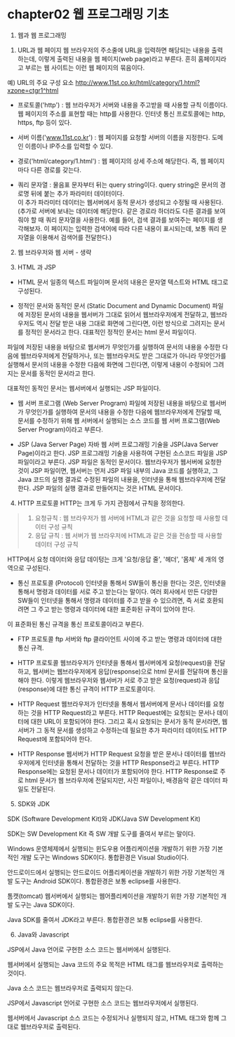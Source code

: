# chapter02 웹 프로그래밍 기초

1. 웹과 웹 프로그래밍 
1) URL과 웹 페이지 
웹 브라우저의 주소줄에 URL을 입력하면 해당되는 내용을 출력하는데, 
이렇게 출력된 내용을 웹 페이지(web page)라고 부른다. 흔히 홈페이지라고 부르는 웹 사이트는 이런 웹 페이지의 묶음이다. 

예) URL의 주요 구성 요소
http://www.11st.co.kr/html/category/1.html?xzone=ctgr1^html


- 프로토콜('http') : 웹 브라우저가 서버와 내용을 주고받을 때 사용할 규칙 이름이다. 
웹 페이지의 주소를 표현할 때는 http를 사용한다. 
인터넷 통신 프로토콜에는 http, https, ftp 등이 있다.

- 서버 이름('www.11st.co.kr') : 웹 페이지를 요청할 서버의 이름을 지정한다. 
도메인 이름이나 IP주소를 입력할 수 있다. 

- 경로('html/category/1.html') : 웹 페이지의 상세 주소에 해당한다. 즉, 웹 페이지마다 다른 경로를 갖는다. 

- 쿼리 문자열 : 물음표 문자부터 뒤는 query string이다. query string은 문서의 경로명 뒤에 붙는 추가 파라미터 데이터이다.  
이 추가 파라미터 데이터는 웹서버에서 동적 문서가 생성되고 수정될 때 사용된다.
(추가로 서버에 보내는 데이터에 해당한다. 같은 경로라 하더라도 다른 결과를 보여줘야 할 때 쿼리 문자열을 사용한다. 
예를 들어, 검색 결과를 보여주는 페이지를 생각해보자. 이 페이지는 입력한 검색어에 따라 다른 내용이 표시되는데, 보통 쿼리 문자열을 이용해서 검색어를 전달한다.)

2) 웹 브라우저와 웹 서버 - 생략

3) HTML 과 JSP 
- HTML 문서 
일종의 텍스트 파일이며 문서의 내용은 문자열 텍스트와 HTML 태그로 구성된다.

- 정적인 문서와 동적인 문서 (Static Document and Dynamic Document)
파일에 저장된 문서의 내용을 웹서버가 그대로 읽어서 웹브라우저에게 전달하고,
웹브라우저도 역시 전달 받은 내용 그대로 화면에 그린다면,
이런 방식으로 그려지는 문서를 정적인 문서라고 한다.
대표적인 정적인 문서는 html 문서 파일이다.

파일에 저장된 내용을 바탕으로 웹서버가 무엇인가를 실행하여 문서의 내용을 수정한 다음에 웹브라우저에게 전달하거나, 또는 웹브라우저도 받은 그대로가 아니라 무엇인가를 실행해서 문서의 내용을 수정한 다음에 화면에 그린다면, 이렇게 내용이 수정되어 그려지는 문서를 동적인 문서라고 한다.

대표적인 동적인 문서는 웹서버에서 실행되는 JSP 파일이다.

- 웹 서버 프로그램 (Web Server Program)
파일에 저장된 내용을 바탕으로 웹서버가 무엇인가를 실행하여 문서의 내용을 수정한 다음에 웹브라우저에게 전달할 때, 문서를 수정하기 위해 웹 서버에서 실행되는 소스 코드를 웹 서버 프로그램(Web Server Program)이라고 부른다.

- JSP (Java Server Page)
자바 웹 서버 프로그래밍 기술을 JSP(Java Server Page)이라고 한다.
JSP 프로그래밍 기술을 사용하여 구현된 소스코드 파일을 JSP 파일이라고 부른다.
JSP 파일은 동적인 문서이다.
웹브라우저가 웹서버에 요청한 것이 JSP 파일이면, 웹서버는 먼저 JSP 파일 내부의 Java 코드를 실행하고, 그 Java 코드의 실행 결과로 수정된 파일의 내용을, 인터넷을 통해 웹브라우저에 전달한다.
JSP 파일의 실행 결과로 만들어지는 것은 HTML 문서이다.

4) HTTP 프로토콜
HTTP는 크게 두 가지 관점에서 규칙을 정의한다.
>1. 요청규칙 : 웹 브라우저가 웹 서버에 HTML과 같은 것을 요청할 때 사용할 데이터 구성 규칙 
>2. 응답 규칙 : 웹 서버가 웹 브라우저에 HTML과 같은 것을 전송할 때 사용할 데이터 구성 규칙 

HTTP에서 요청 데이터와 응답 데이텅는 크게 '요청/응답 줄', '헤더', '몸체' 세 개의 영역으로 구성된다. 

 


- 통신 프로토콜 (Protocol)
인터넷을 통해서 SW들이 통신을 한다는 것은, 인터넷을 통해서 명령과 데이터를 서로 주고 받는다는 말이다.
여러 회사에서 만든 다양한 SW들이 인터넷을 통해서 명령과 데이터를 주고 받을 수 있으려면, 즉 서로 호환되려면 그 주고 받는 명령과 데이터에 대한 표준화된 규격이 있어야 한다.

이 표준화된 통신 규격을 통신 프로토콜이라고 부른다.

- FTP 프로토콜
ftp 서버와 ftp 클라이언트 사이에 주고 받는 명령과 데이터에 대한 통신 규격.

- HTTP 프로토콜
웹브라우저가 인터넷을 통해서 웹서버에게 요청(request)을 전달하고, 웹서버는 웹브라우저에게 응답(response)으로 html 문서를 전달하며 통신을 해야 한다. 이렇게 웹브라우저와 웹서버가 서로 주고 받은 요청(request)과 응답(response)에 대한 통신 규격이 HTTP 프로토콜이다.

- HTTP Request
웹브라우저가 인터넷을 통해서 웹서버에게 문서나 데이터를 요청하는 것을 HTTP Request라고 부른다.
HTTP Request에는 요청되는 문서나 데이터에 대한 URL이 포함되어야 한다.
그리고 혹시 요청되는 문서가 동적 문서라면, 웹 서버가 그 동적 문서를 생성하고 수정하는데 필요한 추가 파라미터 데이터도 HTTP Request에 포함되어야 한다.

- HTTP Response
웹서버가 HTTP Request 요청을 받은 문서나 데이터를 웹브라우저에게 인터넷을 통해서 전달하는 것을 HTTP Response라고 부른다. HTTP Response에는 요청된 문서나 데이터가 포함되어야 한다.
HTTP Response로 주로 html 문서가 웹 브라우저에 전달되지만, 사진 파일이나, 배경음악 같은 데이터 파일도 전달된다.

5) SDK와 JDK

SDK (Software Development Kit)와 JDK(Java SW Development Kit)

SDK는 SW Development Kit 즉 SW 개발 도구를 줄여서 부르는 말이다.

Windows 운영체제에서 실행되는 윈도우용 어플리케이션을 개발하기 위한 가장 기본적인 개발 도구는 Windows SDK이다. 통합환경은 Visual Studio이다.

안드로이드에서 실행되는 안드로이드 어플리케이션을 개발하기 위한 가장 기본적인 개발 도구는 Android SDK이다. 통합환경은 보통 eclipse를 사용한다.

톰캣(tomcat) 웹서버에서 실행되는 웹어플리케이션을 개발하기 위한 가장 기본적인 개발 도구는 Java SDK이다.

Java SDK를 줄여서 JDK라고 부른다. 통합환경은 보통 eclipse를 사용한다.

6) Java와 Javascript

JSP에서 Java 언어로 구현한 소스 코드는 웹서버에서 실행된다.

웹서버에서 실행되는 Java 코드의 주요 목적은 HTML 태그를 웹브라우저로 출력하는 것이다.

Java 소스 코드는 웹브라우저로 출력되지 않는다.

JSP에서 Javascript 언어로 구현한 소스 코드는 웹브라우저에서 실행된다.

웹서버에서 Javascript 소스 코드는 수정되거나 실행되지 않고, HTML 태그와 함께 그대로 웹브라우저로 출력된다.

















